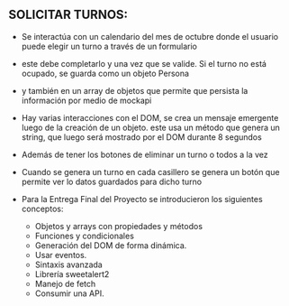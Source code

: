 
## SOLICITAR TURNOS:

 * Se interactúa con un calendario del mes de octubre donde el usuario puede elegir un turno a través de un formulario
 * este debe completarlo y una vez que se valide. Si el turno no está ocupado, se guarda como un objeto Persona
 * y también en un array de objetos que permite que persista la información por medio de mockapi
 * Hay varias interacciones con el DOM, se crea un mensaje emergente luego de la creación de un objeto. este usa un método que genera un string, que luego será mostrado por el DOM durante 8 segundos
 * Además de tener los botones de eliminar un turno o todos a la vez

 * Cuando se genera un turno en cada casillero se genera un botón que permite ver lo datos guardados para dicho turno 

 * Para la Entrega Final del Proyecto se introducieron los siguientes conceptos:

    - Objetos y arrays con propiedades y métodos
    - Funciones y condicionales
    - Generación del DOM de forma dinámica.
    - Usar eventos.
    - Sintaxis avanzada
    - Librería sweetalert2
    - Manejo de fetch
    - Consumir una API.

